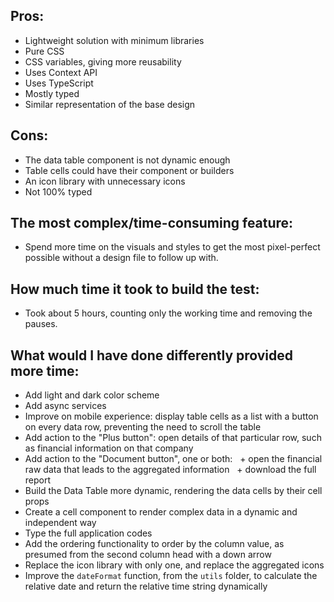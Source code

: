 ## Pros:

- Lightweight solution with minimum libraries
- Pure CSS
- CSS variables, giving more reusability
- Uses Context API
- Uses TypeScript
- Mostly typed
- Similar representation of the base design

## Cons:

- The data table component is not dynamic enough
- Table cells could have their component or builders
- An icon library with unnecessary icons
- Not 100% typed

## The most complex/time-consuming feature:

- Spend more time on the visuals and styles to get the most pixel-perfect possible without a design file to follow up with.

## How much time it took to build the test:

- Took about 5 hours, counting only the working time and removing the pauses.

## What would I have done differently provided more time:

- Add light and dark color scheme
- Add async services
- Improve on mobile experience: display table cells as a list with a button on every data row, preventing the need to scroll the table
- Add action to the "Plus button": open details of that particular row, such as financial information on that company
- Add action to the "Document button", one or both:
    + open the financial raw data that leads to the aggregated information
    + download the full report
- Build the Data Table more dynamic, rendering the data cells by their cell props
- Create a cell component to render complex data in a dynamic and independent way
- Type the full application codes
- Add the ordering functionality to order by the column value, as presumed from the second column head with a down arrow
- Replace the icon library with only one, and replace the aggregated icons
- Improve the `dateFormat` function, from the `utils` folder, to calculate the relative date and return the relative time string dynamically
